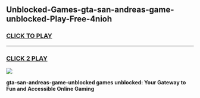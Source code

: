 
## Unblocked-Games-gta-san-andreas-game-unblocked-Play-Free-4nioh
<h3>
<a href="https://premium76.site?title=gta-san-andreas-game-unblocked&ref=18A1">CLICK TO PLAY</a></h3>
<hr>

<h3>
<a href="https://premium76.site?title=gta-san-andreas-game-unblocked&ref=18A1">CLICK 2 PLAY</a>
  
</h3>

<a href="https://premium76.site?title=gta-san-andreas-game-unblocked&ref=18A1"><img src="https://clearcache.store/games.png"></a>


**gta-san-andreas-game-unblocked games unblocked: Your Gateway to Fun and Accessible Online Gaming**
